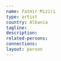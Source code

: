 ```yaml
---
name: Fatmir Miziri
type: artist
country: Albania
tagline:
description:
related-persons:
connections:
layout: person
---
```

